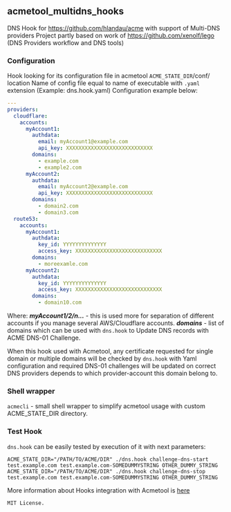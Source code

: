 ## acmetool_multidns_hooks
DNS Hook for https://github.com/hlandau/acme with support of Multi-DNS providers
Project partly based on work of https://github.com/xenolf/lego (DNS Providers workflow and DNS tools)

### Configuration
Hook looking for its configuration file in acmetool `ACME_STATE_DIR`/conf/ location
Name of config file equal to name of executable with `.yaml` extension (Example: dns.hook.yaml)
Configuration example below:
```yaml
---
providers:
  cloudflare:
    accounts:
      myAccount1:
        authdata:
          email: myAccount1@example.com
          api_key: XXXXXXXXXXXXXXXXXXXXXXXXXXXX
        domains:
          - example.com
          - example2.com
      myAccount2:
        authdata:
          email: myAccount2@example.com
          api_key: XXXXXXXXXXXXXXXXXXXXXXXXXXXX
        domains:
          - domain2.com
          - domain3.com
  route53:
    accounts:
      myAccount1:
        authdata:
          key_id: YYYYYYYYYYYYYY
          access_key: XXXXXXXXXXXXXXXXXXXXXXXXXXXX
        domains:
          - moreexamle.com
      myAccount2:
        authdata:
          key_id: YYYYYYYYYYYYYY
          access_key: XXXXXXXXXXXXXXXXXXXXXXXXXXXX
        domains:
          - domain10.com

```

Where:
***myAccount1/2/n...***  - this is used more for separation of different accounts if you manage several AWS/Cloudflare accounts.
***domains*** - list of domains which can be used with `dns.hook` to Update DNS records with ACME DNS-01 Challenge.

When this hook used with Acmetool, any certificate requested for single domain or multiple domains will be checked by `dns.hook` with Yaml configuration
and required DNS-01 challenges will be updated on correct DNS providers depends to which provider-account this domain belong to.


### Shell wrapper
`acmecli` - small shell wrapper to simplify acmetool usage with custom ACME_STATE_DIR directory.


### Test Hook
`dns.hook` can be easily tested by execution of it with next parameters:

```
ACME_STATE_DIR="/PATH/TO/ACME/DIR" ./dns.hook challenge-dns-start test.example.com test.example.com-SOMEDUMMYSTRING OTHER_DUMMY_STRING
ACME_STATE_DIR="/PATH/TO/ACME/DIR" ./dns.hook challenge-dns-stop test.example.com test.example.com-SOMEDUMMYSTRING OTHER_DUMMY_STRING
```

More information about Hooks integration with Acmetool is [here](https://github.com/hlandau/acme/blob/master/_doc/SCHEMA.md#hooks)

`MIT License.`
